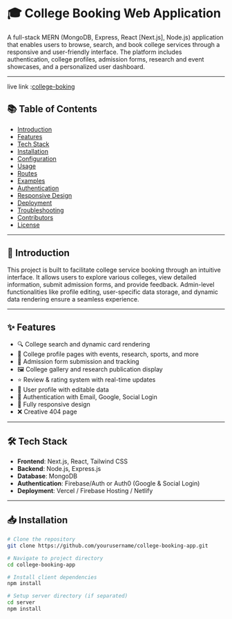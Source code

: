 # 🎓 College Booking Web Application

A full-stack MERN (MongoDB, Express, React [Next.js], Node.js) application that enables users to browse, search, and book college services through a responsive and user-friendly interface. The platform includes authentication, college profiles, admission forms, research and event showcases, and a personalized user dashboard.

---
live link :[college-boking](https://college-booking-sable.vercel.app/)

## 📚 Table of Contents

- [Introduction](#-introduction)
- [Features](#-features)
- [Tech Stack](#-tech-stack)
- [Installation](#-installation)
- [Configuration](#-configuration)
- [Usage](#-usage)
- [Routes](#-routes)
- [Examples](#-examples)
- [Authentication](#-authentication)
- [Responsive Design](#-responsive-design)
- [Deployment](#-deployment)
- [Troubleshooting](#-troubleshooting)
- [Contributors](#-contributors)
- [License](#-license)

---

## 📖 Introduction

This project is built to facilitate college service booking through an intuitive interface. It allows users to explore various colleges, view detailed information, submit admission forms, and provide feedback. Admin-level functionalities like profile editing, user-specific data storage, and dynamic data rendering ensure a seamless experience.

---

## ✨ Features

- 🔍 College search and dynamic card rendering
- 🏫 College profile pages with events, research, sports, and more
- 📝 Admission form submission and tracking
- 🖼 College gallery and research publication display
- ⭐ Review & rating system with real-time updates
- 👤 User profile with editable data
- 🔐 Authentication with Email, Google, Social Login
- 📱 Fully responsive design
- ❌ Creative 404 page

---

## 🛠 Tech Stack

- **Frontend**: Next.js, React, Tailwind CSS
- **Backend**: Node.js, Express.js
- **Database**: MongoDB
- **Authentication**: Firebase/Auth or Auth0 (Google & Social Login)
- **Deployment**: Vercel / Firebase Hosting / Netlify

---

## 📥 Installation

```bash
# Clone the repository
git clone https://github.com/yourusername/college-booking-app.git

# Navigate to project directory
cd college-booking-app

# Install client dependencies
npm install

# Setup server directory (if separated)
cd server
npm install
